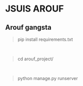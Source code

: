 # JSUIS AROUF

## Arouf gangsta

>pip install requirements.txt

<br>

>cd arouf_project/

<br>

>python manage.py runserver